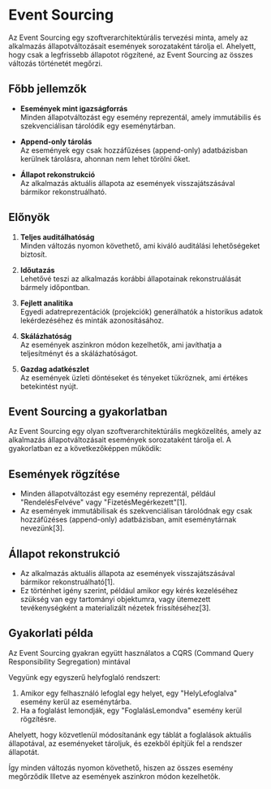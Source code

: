 # Event Sourcing

Az Event Sourcing egy szoftverarchitektúrális tervezési minta, amely az alkalmazás állapotváltozásait események sorozataként tárolja el. Ahelyett, hogy csak a legfrissebb állapotot rögzítené, az Event Sourcing az összes változás történetét megőrzi.

## Főbb jellemzők

- **Események mint igazságforrás**\
Minden állapotváltozást egy esemény reprezentál, amely immutábilis és szekvenciálisan tárolódik egy eseménytárban.

- **Append-only tárolás**\
Az események egy csak hozzáfűzéses (append-only) adatbázisban kerülnek tárolásra, ahonnan nem lehet törölni őket.

- **Állapot rekonstrukció**\
Az alkalmazás aktuális állapota az események visszajátszásával bármikor rekonstruálható.

## Előnyök

1. **Teljes auditálhatóság**\
Minden változás nyomon követhető, ami kiváló auditálási lehetőségeket biztosít.

2. **Időutazás**\
Lehetővé teszi az alkalmazás korábbi állapotainak rekonstruálását bármely időpontban.

3. **Fejlett analitika**\
Egyedi adatreprezentációk (projekciók) generálhatók a historikus adatok lekérdezéséhez és minták azonosításához.

4. **Skálázhatóság**\
Az események aszinkron módon kezelhetők, ami javíthatja a teljesítményt és a skálázhatóságot.

5. **Gazdag adatkészlet**\
Az események üzleti döntéseket és tényeket tükröznek, ami értékes betekintést nyújt.

## Event Sourcing a gyakorlatban

Az Event Sourcing egy olyan szoftverarchitektúrális megközelítés, amely az alkalmazás állapotváltozásait események sorozataként tárolja el. A gyakorlatban ez a következőképpen működik:

## Események rögzítése

- Minden állapotváltozást egy esemény reprezentál, például "RendelésFelvéve" vagy "FizetésMegérkezett"[1].
- Az események immutábilisak és szekvenciálisan tárolódnak egy csak hozzáfűzéses (append-only) adatbázisban, amit eseménytárnak nevezünk[3].

## Állapot rekonstrukció

- Az alkalmazás aktuális állapota az események visszajátszásával bármikor rekonstruálható[1].
- Ez történhet igény szerint, például amikor egy kérés kezeléséhez szükség van egy tartományi objektumra, vagy ütemezett tevékenységként a materializált nézetek frissítéséhez[3].

## Gyakorlati példa

Az Event Sourcing gyakran együtt használatos a CQRS (Command Query Responsibility Segregation) mintával

Vegyünk egy egyszerű helyfoglaló rendszert:

1. Amikor egy felhasználó lefoglal egy helyet, egy "HelyLefoglalva" esemény kerül az eseménytárba.
2. Ha a foglalást lemondják, egy "FoglalásLemondva" esemény kerül rögzítésre.

Ahelyett, hogy közvetlenül módosítanánk egy táblát a foglalások aktuális állapotával, az eseményeket tároljuk, és ezekből építjük fel a rendszer állapotát.

Így minden változás nyomon követhető, hiszen az összes esemény megőrződik Illetve az események aszinkron módon kezelhetők.